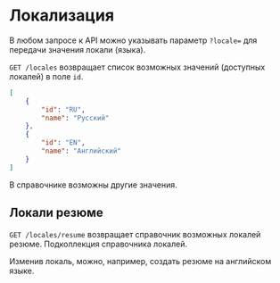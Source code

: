 # Локализация

В любом запросе к API можно указывать параметр `?locale=` для передачи значения
локали (языка).

`GET /locales` возвращает список возможных значений (доступных
локалей) в поле `id`.

```json
[
    {
        "id": "RU",
        "name": "Русский"
    },
    {
        "id": "EN",
        "name": "Английский"
    }
]
```

В справочнике возможны другие значения.

## Локали резюме

`GET /locales/resume` возвращает справочник возможных локалей резюме.
Подколлекция справочника локалей.

Изменив локаль, можно, например, создать резюме на английском языке.

